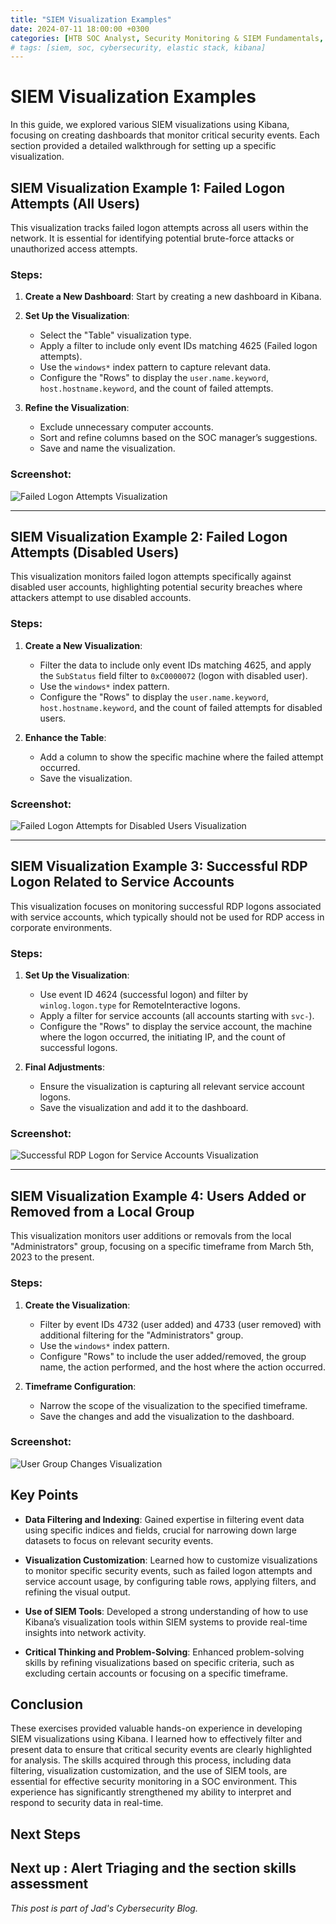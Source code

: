 ```yaml
---
title: "SIEM Visualization Examples"
date: 2024-07-11 18:00:00 +0300
categories: [HTB SOC Analyst, Security Monitoring & SIEM Fundamentals, Alert Triaging]
# tags: [siem, soc, cybersecurity, elastic stack, kibana]
---
```


# SIEM Visualization Examples

In this guide, we explored various SIEM visualizations using Kibana, focusing on creating dashboards that monitor critical security events. Each section provided a detailed walkthrough for setting up a specific visualization.

## SIEM Visualization Example 1: Failed Logon Attempts (All Users)

This visualization tracks failed logon attempts across all users within the network. It is essential for identifying potential brute-force attacks or unauthorized access attempts.

### Steps:

1. **Create a New Dashboard**: Start by creating a new dashboard in Kibana.
2. **Set Up the Visualization**:
   - Select the "Table" visualization type.
   - Apply a filter to include only event IDs matching 4625 (Failed logon attempts).
   - Use the `windows*` index pattern to capture relevant data.
   - Configure the "Rows" to display the `user.name.keyword`, `host.hostname.keyword`, and the count of failed attempts.

3. **Refine the Visualization**:
   - Exclude unnecessary computer accounts.
   - Sort and refine columns based on the SOC manager’s suggestions.
   - Save and name the visualization.

### Screenshot:
![Failed Logon Attempts Visualization](/assets/img/SIEM%20VIsualization/failed-logon-attempts.png)

---

## SIEM Visualization Example 2: Failed Logon Attempts (Disabled Users)

This visualization monitors failed logon attempts specifically against disabled user accounts, highlighting potential security breaches where attackers attempt to use disabled accounts.

### Steps:

1. **Create a New Visualization**:
   - Filter the data to include only event IDs matching 4625, and apply the `SubStatus` field filter to `0xC0000072` (logon with disabled user).
   - Use the `windows*` index pattern.
   - Configure the "Rows" to display the `user.name.keyword`, `host.hostname.keyword`, and the count of failed attempts for disabled users.

2. **Enhance the Table**:
   - Add a column to show the specific machine where the failed attempt occurred.
   - Save the visualization.

### Screenshot:
![Failed Logon Attempts for Disabled Users Visualization](/assets/img/SIEM%20VIsualization/failed-logon-disabled-users.png)

---

## SIEM Visualization Example 3: Successful RDP Logon Related to Service Accounts

This visualization focuses on monitoring successful RDP logons associated with service accounts, which typically should not be used for RDP access in corporate environments.

### Steps:

1. **Set Up the Visualization**:
   - Use event ID 4624 (successful logon) and filter by `winlog.logon.type` for RemoteInteractive logons.
   - Apply a filter for service accounts (all accounts starting with `svc-`).
   - Configure the "Rows" to display the service account, the machine where the logon occurred, the initiating IP, and the count of successful logons.

2. **Final Adjustments**:
   - Ensure the visualization is capturing all relevant service account logons.
   - Save the visualization and add it to the dashboard.

### Screenshot:
![Successful RDP Logon for Service Accounts Visualization](/assets/img/SIEM%20VIsualization/successful-rdp-logon-service-accounts.png)

---

## SIEM Visualization Example 4: Users Added or Removed from a Local Group

This visualization monitors user additions or removals from the local "Administrators" group, focusing on a specific timeframe from March 5th, 2023 to the present.

### Steps:

1. **Create the Visualization**:
   - Filter by event IDs 4732 (user added) and 4733 (user removed) with additional filtering for the "Administrators" group.
   - Use the `windows*` index pattern.
   - Configure "Rows" to include the user added/removed, the group name, the action performed, and the host where the action occurred.

2. **Timeframe Configuration**:
   - Narrow the scope of the visualization to the specified timeframe.
   - Save the changes and add the visualization to the dashboard.

### Screenshot:
![User Group Changes Visualization](/assets/img/SIEM%20VIsualization/user-group-changes.png)

## Key Points

- **Data Filtering and Indexing**: Gained expertise in filtering event data using specific indices and fields, crucial for narrowing down large datasets to focus on relevant security events.

- **Visualization Customization**: Learned how to customize visualizations to monitor specific security events, such as failed logon attempts and service account usage, by configuring table rows, applying filters, and refining the visual output.

- **Use of SIEM Tools**: Developed a strong understanding of how to use Kibana’s visualization tools within SIEM systems to provide real-time insights into network activity.

- **Critical Thinking and Problem-Solving**: Enhanced problem-solving skills by refining visualizations based on specific criteria, such as excluding certain accounts or focusing on a specific timeframe.

## Conclusion

These exercises provided valuable hands-on experience in developing SIEM visualizations using Kibana. I learned how to effectively filter and present data to ensure that critical security events are clearly highlighted for analysis. The skills acquired through this process, including data filtering, visualization customization, and the use of SIEM tools, are essential for effective security monitoring in a SOC environment. This experience has significantly strengthened my ability to interpret and respond to security data in real-time.

## Next Steps

Next up : Alert Triaging and the section skills assessment
---

_This post is part of Jad's Cybersecurity Blog._
